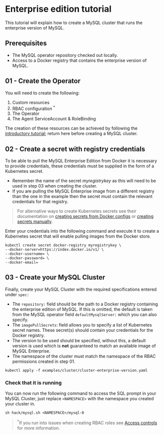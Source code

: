 # Enterprise edition tutorial
This tutorial will explain how to create a MySQL cluster that runs the enterprise version of MySQL.

## Prerequisites

- The MySQL operator repository checked out locally.
- Access to a Docker registry that contains the enterprise version of MySQL.

## 01 - Create the Operator
You will need to create the following:

1. Custom resources 
2. RBAC configuration <sup>*</sup>
3. The Operator 
4. The Agent ServiceAccount & RoleBinding

The creation of these resources can be achieved by following the [introductory tutorial][1]; return here before creating a MySQL cluster.

## 02 - Create a secret with registry credentials
To be able to pull the MySQL Enterprise Edition from Docker it is necessary to provide credentials, these credentials must be supplied in the form of a Kubernetes secret.

- Remember the name of the secret *myregistrykey* as this will need to be used in step 03 when creating the cluster. 
- If you are pulling the MySQL Enterprise image from a different registry than the one in the example then the secret must contain the relevant credentials for that registry.

>For alternative ways to create Kubernetes secrets see their documentation on [creating secrets from Docker configs](https://kubernetes.io/docs/concepts/containers/images/#specifying-imagepullsecrets-on-a-pod) or [creating secrets manually](https://kubernetes.io/docs/concepts/containers/images/#creating-a-secret-with-a-docker-config).

Enter your credentials into the following command and execute it to create a Kubernetes secret that will enable pulling images from the Docker store.
```
kubectl create secret docker-registry myregistrykey \
--docker-server=https://index.docker.io/v1/ \
--docker-username= \
--docker-password= \
--docker-email=
```
## 03 - Create your MySQL Cluster
Finally, create your MySQL Cluster with the required specifications entered under `spec:` 

- The `repository:` field should be the path to a Docker registry containing the enterprise edition of MySQL. If this is omitted, the default is taken from the MySQL operator field `defaultMysqlServer:` which you can also specify.
- The `imagePullSecrets`: field allows you to specify a list of Kubernetes secret names. These secret(s) should contain your credentials for the Docker registry.
- The version to be used should be specified, without this, a default version is used which is **not** guaranteed to match an available image of MySQL Enterprise.
- The namespace of the cluster  must match the namespace of the RBAC permissions created in step 01.
```
kubectl apply -f examples/cluster/cluster-enterprise-version.yaml
```
### Check that it is running
You can now run the following command to access the SQL prompt in your MySQL Cluster, just replace `<NAMESPACE>` with the namespace you created your cluster in.
```
sh hack/mysql.sh <NAMESPACE>/mysql-0
```

><sup>*</sup>If you run into issues when creating RBAC roles see [Access controls](https://docs.cloud.oracle.com/iaas/Content/ContEng/Concepts/contengabouta]ccesscontrol.htm?) for more information.

[1]: docs/tutorial.md
